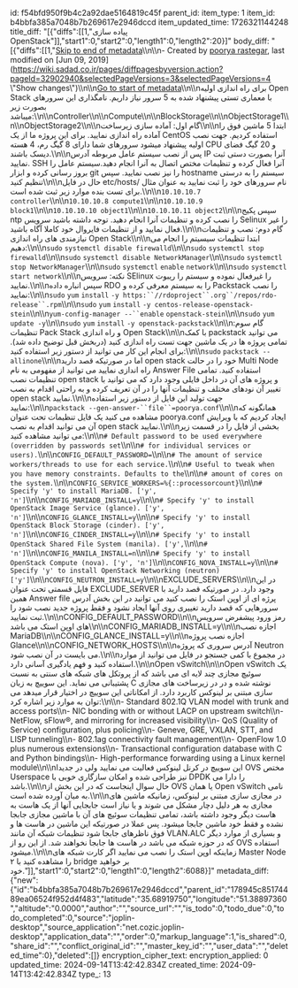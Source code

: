 id: f54bfd950f9b4c2a92dae5164819c45f
parent_id: 
item_type: 1
item_id: b4bbfa385a7048b7b269617e2946dccd
item_updated_time: 1726321144248
title_diff: "[{\"diffs\":[[1,\"پیاده سازی OpenStack\"]],\"start1\":0,\"start2\":0,\"length1\":0,\"length2\":20}]"
body_diff: "[{\"diffs\":[[1,\"[Skip to end of metadata](https://wiki.sadad.co.ir/pages/viewpage.action?pageId=32902940#page-metadata-end)\\\n\\\n- Created by [poorya rastegar](https://wiki.sadad.co.ir/display/~prastegar), last modified on [Jun 09, 2019](https://wiki.sadad.co.ir/pages/diffpagesbyversion.action?pageId=32902940&selectedPageVersions=3&selectedPageVersions=4 \\\"Show changes\\\")\\\n\\\n[Go to start of metadata](https://wiki.sadad.co.ir/pages/viewpage.action?pageId=32902940#page-metadata-start)\\\n\\\nبرای راه اندازی اولیه Open Stack با معماری تستی پیشنهاد شده به 5 سرور نیاز داریم. نامگذاری این سرورهای بصورت زیر میباشد:\\\n\\\nController\\\n\\\nCompute\\\n\\\nBlockStorage\\\n\\\nObjectStorage1\\\n\\\nObjectStorage2\\\n\\\nگام اول: آماده سازی زیرساخت\\\n\\\nابتدا 5 ماشین فوق را آماده راه اندازی نمایید. برای این پروژه ما از یک CentOS استفاده کردیم. جهت نصب اولیه پیشنهاد میشود سرورهای شما دارای 8 گیگ رم، 4 هسته CPU و 20 گیگ فضای دیسک باشند.\\\n\\\nپس از نصب سیستم عامل مربوطه آدرس IP آنرا بصورت دستی ثبت نمایید. SSH آنرا فعال کرده و تنظیمات مختص اتصال به آنرا انجام دهید.سیستم عامل را بروز رسانی کرده و ابزار git را نیز نصب نمایید. سپس hostname سیستم را به درستی تنظیم کنید\\\n\\\nحال در فایل etc/hosts/ نام سرورهای خود را ثبت نمایید به عنوان مثال برای تست بنده موارد زیر ثبت شده است.\\\n\\\n`10.10.10.7 controller`\\\n\\\n`10.10.10.8 compute1`\\\n\\\n`10.10.10.9 block1`\\\n\\\n`10.10.10.10 object1`\\\n\\\n`10.10.10.11 object2`\\\n\\\nسپس پکیج ntp را نصب کرده و تنظیمات آنرا انجام دهید. توجه داشته باشید سرویس Selinux را غیر فعال نمایید و از تنظیمات فایروال خود کاملا آگاه باشید.\\\n\\\nگام دوم: نصب و تنظیمات نیازمندی های راه اندازی Open Stack\\\n\\\nابتدا تنظیمات سیسیتم را انجام می دهیم:\\\n\\\n`sudo` `systemctl disable firewalld`\\\n\\\n`sudo` `systemctl stop firewalld`\\\n\\\n`sudo` `systemctl disable NetworkManager`\\\n\\\n`sudo` `systemctl stop NetworkManager`\\\n\\\n`sudo` `systemctl` `enable` `network`\\\n\\\n`sudo` `systemctl start network`\\\n\\\nنکته: سرویس SElinux را غیرفعال نموده و سیستم را ریبوت نمایید.\\\n\\\nسپس انباره داده RDO را به سیستم معرفی کرده و Packstack را نصب نمایید:\\\n\\\n`sudo` `yum` `install` `-y https:``//rdoproject``.org``/repos/rdo-release``.rpm`\\\n\\\n`sudo` `yum` `install` `-y centos-release-openstack-stein`\\\n\\\n`yum-config-manager --``enable` `openstack-stein`\\\n\\\n`sudo` `yum update -y`\\\n\\\n`sudo` `yum` `install` `-y openstack-packstack`\\\n\\\nگام سوم: تنظیمات Pack Stack و راه اندازی Open Stack\\\n\\\nبا کمک packstack می توانید تمامی پروژه ها در یک ماشین جهت تست راه اندازی کنید (دربخش قبل توضیح داده شد). برای انجام این کار می توانید از دستور زیر استفاده کنید:\\\n\\\n`sudo` `packstack --allinone`\\\n\\\nاما در صورتیکه قصد دارید open stack خود را در حالت Multi Node راه اندازی نمایید می توانید از مفهومی به نام Answer File استفاده کنید. تمامی تنظیمات نصب open stack و پروژه های آن در داخل فایلی وجود دارد که می توانید با تغییر آن نودهای مختلف و تنظیمات آنها را در آن تعریف کرده و به راحتی اقدام به نصب open stack نمایید.\\\n\\\nجهت تولید این فایل از دستور زیر استفاده نمایید:\\\n\\\n`packstack --gen-answer-``file``=poorya.conf`\\\n\\\nهمانگونه که مشاهده می کنید یک فایل تنظیمات تحت عنوان poorya.conf ایجاد کردیم که با ویرایش آن می توانید اقدام به نصب open stack نمایید.\\\n\\\nبخشی از فایل را در قسمت زیر می توانید مشاهده کنید:\\\n\\\n`# Default password to be used everywhere (overridden by passwords set`\\\n\\\n`# for individual services or users).`\\\n\\\n`CONFIG_DEFAULT_PASSWORD=`\\\n\\\n`# The amount of service workers/threads to use for each service.`\\\n\\\n`# Useful to tweak when you have memory constraints. Defaults to the`\\\n\\\n`# amount of cores on the system.`\\\n\\\n`CONFIG_SERVICE_WORKERS=%{::processorcount}`\\\n\\\n`# Specify 'y' to install MariaDB. ['y', 'n']`\\\n\\\n`CONFIG_MARIADB_INSTALL=y`\\\n\\\n`# Specify 'y' to install OpenStack Image Service (glance). ['y', 'n']`\\\n\\\n`CONFIG_GLANCE_INSTALL=y`\\\n\\\n`# Specify 'y' to install OpenStack Block Storage (cinder). ['y', 'n']`\\\n\\\n`CONFIG_CINDER_INSTALL=y`\\\n\\\n`# Specify 'y' to install OpenStack Shared File System (manila). ['y',`\\\n\\\n`# 'n']`\\\n\\\n`CONFIG_MANILA_INSTALL=n`\\\n\\\n`# Specify 'y' to install OpenStack Compute (nova). ['y', 'n']`\\\n\\\n`CONFIG_NOVA_INSTALL=y`\\\n\\\n`# Specify 'y' to install OpenStack Networking (neutron) ['y']`\\\n\\\n`CONFIG_NEUTRON_INSTALL=y`\\\n\\\nEXCLUDE_SERVERS\\\n\\\nدر این فایل قسمتی تحت عنوان EXCLUDE_SERVER وجود دارد. در صورتیکه قصد دارید با همین Answer file پرژه ای از اوپن استک را نصب کنید می توانید در این بخش آدرس سرورهایی که قصد دارید تغییری روی آنها ایجاد نشود و فقط پروژه جدید نصب شود را ثبت نمایید.\\\n\\\nCONFIG_DEFAULT_PASSWORD\\\n\\\nرمز ورود پیشفرض سرویس های اوپن استک می باشد\\\n\\\nCONFIG_MARIADB_INSTALL=y\\\n\\\nاجازه نصب MariaDB\\\n\\\nCONFIG_GLANCE_INSTALL=y\\\n\\\nاجازه نصب پروژه Glance\\\n\\\nCONFIG_NETWORK_HOSTS\\\n\\\nآدرس سروری که پروژه Neutron می بایست در آن نصب شود.\\\n\\\nدر مجموع با کمی جستجو در فایل می توانید از موارد استفاده کنید و فهم یادگیری آسانی دارد.\\\n\\\nOpen vSwitch\\\n\\\nOpen vSwitch یک سوئیچ مجازی چند لایه ای می باشد که از پروتکل های شبکه های سنتی به نسبت پشتیبانی می نماید. این سوییچ به زبان C نوشته شده و در در زیرساخت های مجازی سازی مبتنی بر لینوکس کاربرد دارد. از امکاناتی این سوییچ در اختیار قرار میدهد می توان به موارد زیر اشاره کرد:\\\n\\\n- Standard 802.1Q VLAN model with trunk and access ports\\\n- NIC bonding with or without LACP on upstream switch\\\n- NetFlow, sFlow®, and mirroring for increased visibility\\\n- QoS (Quality of Service) configuration, plus policing\\\n- Geneve, GRE, VXLAN, STT, and LISP tunneling\\\n- 802.1ag connectivity fault management\\\n- OpenFlow 1.0 plus numerous extensions\\\n- Transactional configuration database with C and Python bindings\\\n- High-performance forwarding using a Linux kernel module\\\n\\\nاین سوییچ در کرنل لینوکس فعالیت می نمایید ولی در جدیدا OVS مختص Userspace نیز طراحی شده و امکان سازگاری خوبی با DPDK را دارا می باشد.\\\n\\\nحال سوال اینجاست که در این بخش از OVS یا همان Open vSwitch نامی به میان آورده شده است.\\\n\\\nدر مجازی سازی مبتنی بر لینوکس، زمانیکه ماشین های مجازی به هر دلیل دچار مشکل می شوند و یا نیاز است جابجایی آنها از یک هاست به هاست دیگر وجود داشته باشد، تمامی تنظیمات سوئیچ های آن با ماشین مجازی جابجا نشده و فقط خود ماشین جابجا میشود. پس عملا در صورتیکه این ماشین در هاست ها و فوق ناظرهای جابجا شود تنظیمات شبکه آن مانند VLAN،‌ALC و بسیاری از موارد دیگر که در حوزه شبکه می باشد در هاست ها جابجا نخواهند شد. از این رو از OVS استفاده میشود.\\\n\\\nزماینکه اوپن استک را نصب می نمایید اگر کارت شبکه های Master Node را مشاهده کنید با ۲ bridge بر خواهید خود.\"]],\"start1\":0,\"start2\":0,\"length1\":0,\"length2\":6088}]"
metadata_diff: {"new":{"id":"b4bbfa385a7048b7b269617e2946dccd","parent_id":"178945c85174489ea06524f952d4f483","latitude":"35.68919750","longitude":"51.38897360","altitude":"0.0000","author":"","source_url":"","is_todo":0,"todo_due":0,"todo_completed":0,"source":"joplin-desktop","source_application":"net.cozic.joplin-desktop","application_data":"","order":0,"markup_language":1,"is_shared":0,"share_id":"","conflict_original_id":"","master_key_id":"","user_data":"","deleted_time":0},"deleted":[]}
encryption_cipher_text: 
encryption_applied: 0
updated_time: 2024-09-14T13:42:42.834Z
created_time: 2024-09-14T13:42:42.834Z
type_: 13